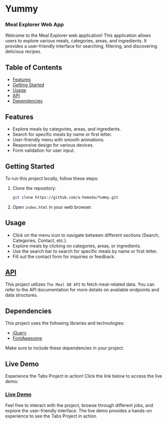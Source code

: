 # Yummy
### Meal Explorer Web App
Welcome to the Meal Explorer web application! This application allows users to explore various meals, categories, areas, and ingredients. It provides a user-friendly interface for searching, filtering, and discovering delicious recipes.

## Table of Contents
- [Features](#features)
- [Getting Started](#getting-started)
- [Usage](#usage)
- [API](#api)
- [Dependencies](#dependencies)

## Features

- Explore meals by categories, areas, and ingredients.
- Search for specific meals by name or first letter.
- User-friendly menu with smooth animations.
- Responsive design for various devices.
- Form validation for user input.

## Getting Started

To run this project locally, follow these steps:

1. Clone the repository:
   ```bash
   git clone https://github.com/a-hemeda/Yummy.git
   ```
2. Open `index.html` in your web browser.

## Usage

- Click on the menu icon to navigate between different sections (Search, Categories, Contact, etc.).
- Explore meals by clicking on categories, areas, or ingredients.
- Use the search bar to search for specific meals by name or first letter.
- Fill out the contact form for inquiries or feedback.

## [API](https://www.themealdb.com/api.php?fbclid=IwAR18eAZxCxhrOrcw_Z0UT1iSKBRrUtR1ruRn-mOKWmZpfCxQoLaSmN8iyhg)
This project utilizes `The Meal DB API` to fetch meal-related data. You can refer to the API documentation for more details on available endpoints and data structures.

## Dependencies
This project uses the following libraries and technologies:
- [jQuery](https://jquery.com/)
- [FontAwesome](https://fontawesome.com/)
  
Make sure to include these dependencies in your project.

## Live Demo

Experience the Tabs Project in action! Click the link below to access the live demo:

### [Live Demo](https://a-hemeda.github.io/Yummy/)

Feel free to interact with the project, browse through different jobs, and explore the user-friendly interface. The live demo provides a hands-on experience to see the Tabs Project in action.
